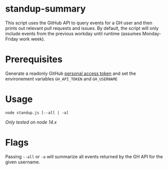 # standup-summary

This script uses the GitHub API to query events for a GH user and then prints out relevant pull requests and issues. By default, the script will only include events from the previous workday until runtime (assumes Monday-Friday work week).


# Prerequisites
Generate a readonly GitHub [personal access token](https://docs.github.com/en/authentication/keeping-your-account-and-data-secure/creating-a-personal-access-token) and set the environement variables `GH_API_TOKEN` and `GH_USERNAME`

# Usage

`node standup.js [--all | -a]`

*Only tested on node 14.x*

# Flags
Passing `--all` or `-a` will summarize all events returned by the GH API for the given username.
